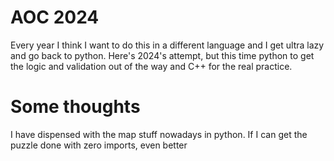 # AOC 2024

Every year I think I want to do this in a different language and I get ultra lazy and go back to python. Here's 2024's attempt, but this time python to get the logic and validation out of the way and C++ for the real practice.

# Some thoughts

I have dispensed with the map stuff nowadays in python. If I can get the puzzle done with zero imports, even better
